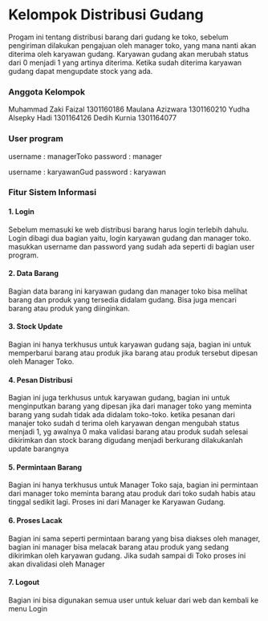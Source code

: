 # Kelompok Distribusi Gudang

Progam ini tentang distribusi barang dari gudang ke toko, sebelum pengiriman dilakukan pengajuan oleh manager toko, yang mana nanti akan diterima oleh karyawan gudang. Karyawan gudang akan merubah status dari 0 menjadi 1 yang artinya diterima. Ketika sudah diterima karyawan gudang dapat mengupdate stock yang ada.

### Anggota Kelompok
Muhammad Zaki Faizal 1301160186
Maulana Azizwara	1301160210
Yudha Alsepky Hadi	1301164126
Dedih Kurnia	1301164077

### User program
username : managerToko
password : manager

username : karyawanGud
password : karyawan

### Fitur Sistem Informasi
#### 1. Login
Sebelum memasuki ke web distribusi barang harus login terlebih dahulu. Login dibagi dua bagian yaitu, login karyawan gudang dan manager toko. masukkan username dan password yang sudah ada seperti di bagian user program.  

#### 2. Data Barang
Bagian data barang ini karyawan gudang dan manager toko bisa melihat barang dan produk yang tersedia didalam gudang. Bisa juga mencari barang atau produk yang diinginkan.

#### 3. Stock Update
Bagian ini hanya terkhusus untuk karyawan gudang saja, bagian ini untuk memperbarui barang atau produk jika barang atau produk tersebut dipesan oleh Manager Toko.
#### 4. Pesan Distribusi
Bagian ini juga terkhusus untuk karyawan gudang, bagian ini untuk menginputkan barang yang dipesan jika dari manager toko yang meminta barang yang sudah tidak ada didalam toko-toko. ketika pesanan dari manajer toko sudah d terima oleh karyawan dengan mengubah status menjadi 1, yg awalnya 0 maka validasi barang atau produk sudah selesai dikirimkan dan stock barang digudang menjadi berkurang dilakukanlah update barangnya
#### 5. Permintaan Barang
Bagian ini hanya terkhusus untuk Manager Toko saja, bagian ini permintaan dari manager toko  meminta barang atau produk dari toko sudah habis atau tinggal sedikit lagi. Proses ini dari Manager ke Karyawan Gudang.
#### 6. Proses Lacak
Bagian ini sama seperti permintaan barang yang bisa diakses oleh manager, bagian ini manager bisa melacak barang atau produk yang sedang dikirimkan oleh karyawan gudang. Jika sudah sampai di Toko proses ini akan divalidasi oleh Manager
#### 7. Logout
Bagian ini bisa digunakan semua user untuk keluar dari web dan kembali ke menu Login
